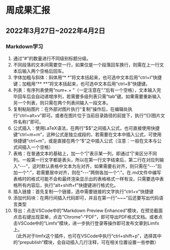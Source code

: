 # 周成果汇报
## 2022年3月27日~2022年4月2日
### Markdown学习
1. 通过“#”的数量进行不同级别标题分级。
2. 不同段落的文本间需要空一行，如果仅是一个段落回车换行，则需在上一行文本后输入两个空格后回车。
3. 字体加粗与斜体：斜体用“*  \*”将文本括起来，也可选中文本后用“ctrl+I”快捷键；加粗用“**  **”将文本括起来，也可选中文本后用“ctrl+B”快捷键。
4. 列表：有序列表使用“num+.+ ”（一定注意在“.”后有一个空格），文本输入完毕回车后会自动递增序列，若需要多级列表只需“tab”键。如果需要重新输入另一个列表，则只需在两个列表间输入一段文本。
5. 复制粘贴图片：在外部对图片执行“复制”操作后，在编辑处执行“ctrl+alt+v”即可。或者在图片位于当前目录路径的前提下，执行“\!\[](图片文件名称)”即可。
6. 公式插入：使用LaTeX语法，在两行“\$\$”之间插入公式，也可直接使用快捷键“ctrl+m+m”，这种公式是独立成段的，若需要在文本中插入公式，可使用快捷键“ctrl+m”，或是直接在两个“$”之中插入公式（注意：一般在文本与公式间插入一个空格）
7. 表格：在普通文本的基础上，加一个“|”表示某一列，即通过“|”来区分不同列。一般第一行文字都是表头，所以在第一行文字结束后，第二行在对应列输入“---”，这时默认表格中文本为左对齐，如果需要右对齐，则只需在“---”后加一个“:”，若需要居中对齐，则在“---”两侧各加一个“:”。在.md文件中编写表格时的格式可能不会和最终渲染显示出的表格格式一样有没，只需要选中表格所有内容后，执行“alt+shift+f”快捷键进行格式化。
8. 插入链接：首先复制一个链接，选中需要链接的文字执行“ctrl+v”快捷键
9. 添加代码块：在两行间插入代码即可，并且在第一行“~~~”后还要写出代码语言类型
10. 导出：点击VSCode中的“Markdown Preview Enhanced”模块，在预览截面点击右键出现菜单，点击“Chrome”-“PDF”，即可导出PDF格式文档。或者点击VSCode中的“Limfx”模块，进一步执行登录等操作即可发布文章到Limfx上。  
（此外对于limfx这个插件，也可在VSCode中执行“ctrl+shift+p”，选择其中的“prepublish”模块，会自动插入几行注释，可在相关位置设置一些参数）
